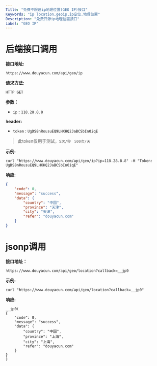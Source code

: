 ```yaml
---
Title: "免费不限速ip地理位置(GEO IP)接口"
Keywords: "ip location,geoip,ip定位,地理位置"
Description: "免费开源ip地理位置接口"
Label: "GEO IP"
---
```


# 后端接口调用

**接口地址:**

 `https://www.douyacun.com/api/geo/ip`

**请求方法:**  

`HTTP GET`

**参数：**

- `ip` :  `118.28.8.8`

**header:**

- `token` : `UgDS8nRousuEQ9LHXHQ2JaBCSbIn0iqE`

> 此token仅用于测试，`5次/秒 `  `500次/天`

**示例:**

 `curl "https://www.douyacun.com/api/geo/ip?ip=118.28.8.8" -H "Token: UgDS8nRousuEQ9LHXHQ2JaBCSbIn0iqE"`

**响应:**

```json
{
    "code": 0,
    "message": "success",
    "data": {
        "country": "中国",
        "province": "天津",
        "city": "天津",
        "refer": "douyacun.com"
    }
}
```

# jsonp调用

**接口地址：**

`https://www.douyacun.com/api/geo/location?callback=__jp0`

**示例:**

 `curl "https://www.douyacun.com/api/geo/location?callback=__jp0"`

**响应:**

```
__jp0(
{
    "code": 0,
    "message": "success",
    "data": {
        "country": "中国",
        "province": "上海",
        "city": "上海",
        "refer": "douyacun.com"
    }
}
)
```

